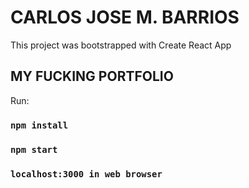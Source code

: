 # CARLOS JOSE M. BARRIOS

This project was bootstrapped with Create React App

## MY FUCKING PORTFOLIO

Run:

### `npm install`
### `npm start`
### `localhost:3000 in web browser`